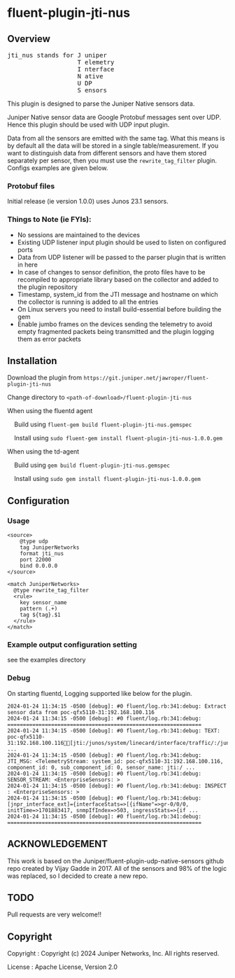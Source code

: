 # fluent-plugin-jti-nus

## Overview


<pre>
jti_nus stands for J uniper   
                   T elemetry
                   I nterface
                   N ative
                   U DP
                   S ensors
</pre>


This plugin is designed to parse the Juniper Native sensors data.

Juniper Native sensor data are Google Protobuf messages sent over UDP. Hence this plugin should be used with UDP input plugin.

Data from all the sensors are emitted with the same tag. What this means is by default all the data will be stored in a single table/measurement. If you want to distinguish data from different sensors and have them stored separately per sensor, then you must use the `rewrite_tag_filter` plugin. Configs examples are given below.


### Protobuf files

  Initial release (ie version 1.0.0) uses Junos 23.1 sensors.


### Things to Note (ie FYIs):

* No sessions are maintained to the devices
* Existing UDP listener input plugin should be used to listen on configured ports
* Data from UDP listener will be passed to the parser plugin that is written in here
* In case of changes to sensor definition, the proto files have to be recompiled to appropriate library based on the collector and added to the plugin repository
* Timestamp, system_id from the JTI message and hostname on which the collector is running is added to all the entries
* On Linux servers you need to install build-essential before building the gem
* Enable jumbo frames on the devices sending the telemetry to avoid empty fragmented packets being transmitted and the plugin logging them as error packets


## Installation

Download the plugin from `https://git.juniper.net/jawroper/fluent-plugin-jti-nus`

Change directory to `<path-of-download>/fluent-plugin-jti-nus`


When using the fluentd agent

&nbsp;&nbsp;&nbsp;&nbsp;Build using `fluent-gem build fluent-plugin-jti-nus.gemspec`

&nbsp;&nbsp;&nbsp;&nbsp;Install using `sudo fluent-gem install fluent-plugin-jti-nus-1.0.0.gem`


When using the td-agent

&nbsp;&nbsp;&nbsp;&nbsp;Build using `gem build fluent-plugin-jti-nus.gemspec`

&nbsp;&nbsp;&nbsp;&nbsp;Install using `sudo gem install fluent-plugin-jti-nus-1.0.0.gem`


## Configuration

### Usage


```
<source>
    @type udp
    tag JuniperNetworks
    format jti_nus
    port 22000
    bind 0.0.0.0
</source>

<match JuniperNetworks>
  @type rewrite_tag_filter
  <rule>
    key sensor_name
    pattern (.+)
    tag ${tag}.$1
  </rule>
</match>
```

### Example output configuration setting

see the examples directory

### Debug

On starting fluentd, Logging supported like below for the plugin.

```
2024-01-24 11:34:15 -0500 [debug]: #0 fluent/log.rb:341:debug: Extract sensor data from poc-qfx5110-31:192.168.100.116
2024-01-24 11:34:15 -0500 [debug]: #0 fluent/log.rb:341:debug: ==============================================================
2024-01-24 11:34:15 -0500 [debug]: #0 fluent/log.rb:341:debug: TEXT: poc-qfx5110-31:192.168.100.116  [jti:/junos/system/linecard/interface/traffic/:/junos/system/linecard/interface/traffic/ ...
2024-01-24 11:34:15 -0500 [debug]: #0 fluent/log.rb:341:debug: JTI_MSG: <TelemetryStream: system_id: poc-qfx5110-31:192.168.100.116, component_id: 0, sub_component_id: 0, sensor_name: jti:/ ...
2024-01-24 11:34:15 -0500 [debug]: #0 fluent/log.rb:341:debug: SENSOR_STREAM: <EnterpriseSensors: >
2024-01-24 11:34:15 -0500 [debug]: #0 fluent/log.rb:341:debug: INSPECT : <EnterpriseSensors: >
2024-01-24 11:34:15 -0500 [debug]: #0 fluent/log.rb:341:debug:  [jnpr_interface_ext]={interfaceStats=>[{ifName"=>gr-0/0/0, initTime=>1701883417, snmpIfIndex=>503, ingressStats=>{if ...
2024-01-24 11:34:15 -0500 [debug]: #0 fluent/log.rb:341:debug: ==============================================================
```

## ACKNOWLEDGEMENT

This work is based on the Juniper/fluent-plugin-udp-native-sensors github repo
created by Vijay Gadde in 2017. All of the sensors and 98% of the logic was replaced, so I decided to create a new repo.

## TODO

Pull requests are very welcome!!

## Copyright

Copyright :  Copyright (c) 2024 Juniper Networks, Inc. All rights reserved.

License   :  Apache License, Version 2.0

